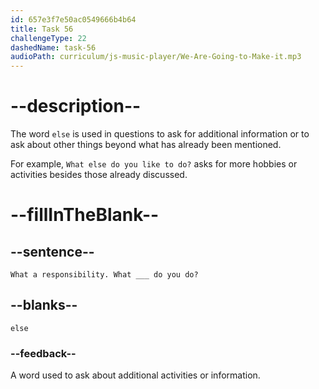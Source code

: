 ```yaml
---
id: 657e3f7e50ac0549666b4b64
title: Task 56
challengeType: 22
dashedName: task-56
audioPath: curriculum/js-music-player/We-Are-Going-to-Make-it.mp3
---
```


<!-- (audio) Sophie: What a responsibility. What else do you do? -->

# --description--

The word `else` is used in questions to ask for additional information or to ask about other things beyond what has already been mentioned. 

For example, `What else do you like to do?` asks for more hobbies or activities besides those already discussed.

# --fillInTheBlank--

## --sentence--

`What a responsibility. What ___ do you do?`

## --blanks--

`else`

### --feedback--

A word used to ask about additional activities or information.
